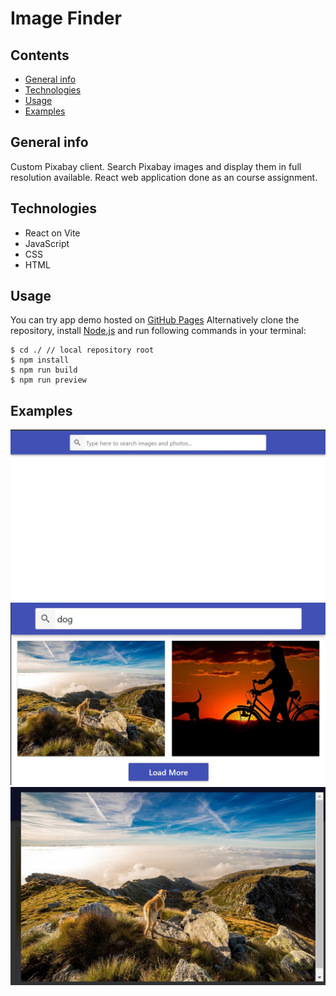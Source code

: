 # Image Finder

## Contents
* [General info](#general-info)
* [Technologies](#technologies)
* [Usage](#usage)
* [Examples](#examples)

## General info
Custom Pixabay client. Search Pixabay images and display them in full resolution available.
React web application done as an course assignment.

## Technologies
* React on Vite
* JavaScript
* CSS
* HTML

## Usage
You can try app demo hosted on [GitHub Pages](https://rafallakomiec.github.io/goit-react-hw-03-image-finder/)
Alternatively clone the repository, install [Node.js](https://nodejs.org/en/download/current) and run following commands in your terminal:

```
$ cd ./ // local repository root
$ npm install
$ npm run build
$ npm run preview
```

## Examples

![Example1](./public/Example1.jpg)
![Example2](./public/Example2.jpg)
![Example3](./public/Example3.jpg)
